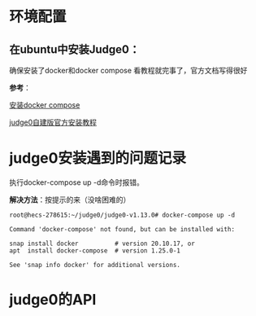 # 环境配置

## 在ubuntu中安装Judge0：

确保安装了docker和docker compose
看教程就完事了，官方文档写得很好

**参考**：

[安装docker compose](https://docs.docker.com/compose/install/linux/#install-using-the-repository)

[judge0自建版官方安装教程](https://github.com/judge0/judge0/blob/master/CHANGELOG.md#deployment-procedure)

# judge0安装遇到的问题记录

执行docker-compose up -d命令时报错。

**解决方法**：按提示的来（没啥困难的）

```shell
root@hecs-278615:~/judge0/judge0-v1.13.0# docker-compose up -d

Command 'docker-compose' not found, but can be installed with:

snap install docker          # version 20.10.17, or
apt  install docker-compose  # version 1.25.0-1

See 'snap info docker' for additional versions.

```

# judge0的API



